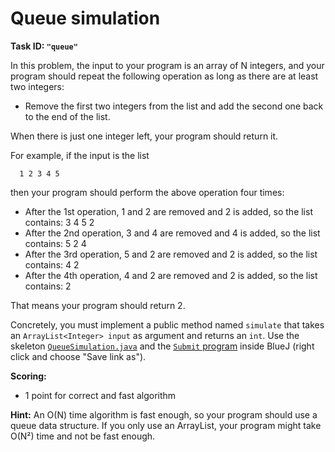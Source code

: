Queue simulation
================

**Task ID: `"queue"`**

In this problem, the input to your program is an array of N integers,
and your program should repeat the following operation as long as there are at least two integers:

* Remove the first two integers from the list and add the second one back to the end of the list.

When there is just one integer left, your program should return it.

For example, if the input is the list

```
  1 2 3 4 5
```

then your program should perform the above operation four times:

* After the 1st operation, 1 and 2 are removed and 2 is added, so the list contains: 3 4 5 2
* After the 2nd operation, 3 and 4 are removed and 4 is added, so the list contains: 5 2 4
* After the 3rd operation, 5 and 2 are removed and 2 is added, so the list contains: 4 2
* After the 4th operation, 4 and 2 are removed and 2 is added, so the list contains: 2

That means your program should return 2.

Concretely, you must implement a public method named
`simulate` that takes an `ArrayList<Integer> input` as argument
and returns an `int`.
Use the skeleton
<a href="https://github.com/Mortal/csaudk-submitj/raw/master/tasks/queue/QueueSimulation.java">
`QueueSimulation.java`</a>
and the
<a href="https://github.com/Mortal/csaudk-submitj/raw/master/Submit.java">
`Submit` program</a>
inside BlueJ (right click and choose "Save link as").

**Scoring:**

  * 1 point for correct and fast algorithm

**Hint:** An O(N) time algorithm is fast enough, so your program should use a queue data structure.
If you only use an ArrayList, your program might take O(N²) time and not be fast enough.
